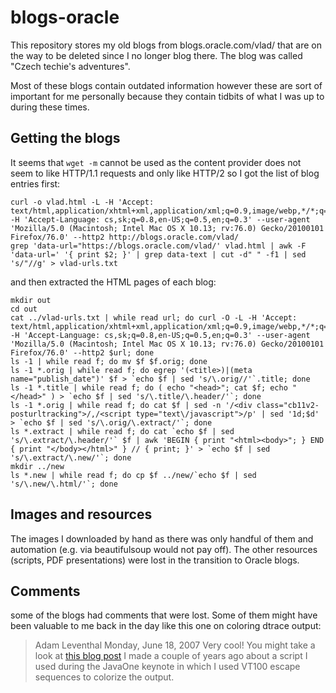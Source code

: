 # blogs-oracle

This repository stores my old blogs from blogs.oracle.com/vlad/ that are on the way to be deleted since I no longer blog there.
The blog was called "Czech techie's adventures".

Most of these blogs contain outdated information however these are sort of important for me personally because they contain
tidbits of what I was up to during these times.

## Getting the blogs

It seems that `wget -m` cannot be used as the content provider does not seem to like HTTP/1.1 requests and only like HTTP/2 so I got the list of blog entries first:

```
curl -o vlad.html -L -H 'Accept: text/html,application/xhtml+xml,application/xml;q=0.9,image/webp,*/*;q=0.8' -H 'Accept-Language: cs,sk;q=0.8,en-US;q=0.5,en;q=0.3' --user-agent 'Mozilla/5.0 (Macintosh; Intel Mac OS X 10.13; rv:76.0) Gecko/20100101 Firefox/76.0' --http2 http://blogs.oracle.com/vlad/
grep 'data-url="https://blogs.oracle.com/vlad/' vlad.html | awk -F 'data-url=' '{ print $2; }' | grep data-text | cut -d" " -f1 | sed 's/"//g' > vlad-urls.txt
```

and then extracted the HTML pages of each blog:

```
mkdir out
cd out
cat ../vlad-urls.txt | while read url; do curl -O -L -H 'Accept: text/html,application/xhtml+xml,application/xml;q=0.9,image/webp,*/*;q=0.8' -H 'Accept-Language: cs,sk;q=0.8,en-US;q=0.5,en;q=0.3' --user-agent 'Mozilla/5.0 (Macintosh; Intel Mac OS X 10.13; rv:76.0) Gecko/20100101 Firefox/76.0' --http2 $url; done
ls -1 | while read f; do mv $f $f.orig; done
ls -1 *.orig | while read f; do egrep '(<title>)|(meta name="publish_date")' $f > `echo $f | sed 's/\.orig//'`.title; done
ls -1 *.title | while read f; do ( echo "<head>"; cat $f; echo "</head>" ) > `echo $f | sed 's/\.title/\.header/'`; done
ls -1 *.orig | while read f; do cat $f | sed -n '/<div class="cb11v2-posturltracking">/,/<script type="text\/javascript">/p' | sed '1d;$d' > `echo $f | sed 's/\.orig/\.extract/'`; done
ls *.extract | while read f; do cat `echo $f | sed 's/\.extract/\.header/'` $f | awk 'BEGIN { print "<html><body>"; } END { print "</body></html>" } // { print; }' > `echo $f | sed 's/\.extract/\.new/'`; done
mkdir ../new
ls *.new | while read f; do cp $f ../new/`echo $f | sed 's/\.new/\.html/'`; done
```

## Images and resources

The images I downloaded by hand as there was only handful of them and automation (e.g. via beautifulsoup would not pay off). The other resources (scripts, PDF presentations) were lost in the transition to Oracle blogs.

## Comments

some of the blogs had comments that were lost. Some of them might have been valuable to me back in the day like this one on coloring dtrace output:

> Adam Leventhal Monday, June 18, 2007
> Very cool! You might take a look at <a href="http://blogs.sun.com/ahl/entry/open_sourcing_the_javaone_keynote" rel="nofollow">this blog post</a> I made a couple of years ago about a script I used during the JavaOne keynote in which I used VT100 escape sequences to colorize the output.
